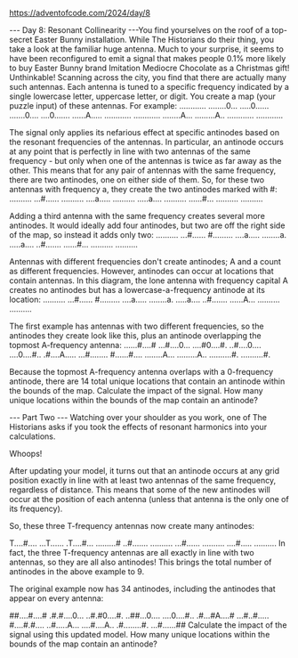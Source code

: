 https://adventofcode.com/2024/day/8

--- Day 8: Resonant Collinearity ---You find yourselves on the roof of a top-secret Easter Bunny installation.
While The Historians do their thing, you take a look at the familiar huge antenna. Much to your surprise, it seems to have been reconfigured to emit a signal that makes people 0.1% more likely to buy Easter Bunny brand Imitation Mediocre Chocolate as a Christmas gift! Unthinkable!
Scanning across the city, you find that there are actually many such antennas. Each antenna is tuned to a specific frequency indicated by a single lowercase letter, uppercase letter, or digit. You create a map (your puzzle input) of these antennas. For example:
............
........0...
.....0......
.......0....
....0.......
......A.....
............
............
........A...
.........A..
............
............

The signal only applies its nefarious effect at specific antinodes based on the resonant frequencies of the antennas. In particular, an antinode occurs at any point that is perfectly in line with two antennas of the same frequency - but only when one of the antennas is twice as far away as the other. This means that for any pair of antennas with the same frequency, there are two antinodes, one on either side of them.
So, for these two antennas with frequency a, they create the two antinodes marked with #:
..........
...#......
..........
....a.....
..........
.....a....
..........
......#...
..........
..........

Adding a third antenna with the same frequency creates several more antinodes. It would ideally add four antinodes, but two are off the right side of the map, so instead it adds only two:
..........
...#......
#.........
....a.....
........a.
.....a....
..#.......
......#...
..........
..........

Antennas with different frequencies don't create antinodes; A and a count as different frequencies. However, antinodes can occur at locations that contain antennas. In this diagram, the lone antenna with frequency capital A creates no antinodes but has a lowercase-a-frequency antinode at its location:
..........
...#......
#.........
....a.....
........a.
.....a....
..#.......
......A...
..........
..........

The first example has antennas with two different frequencies, so the antinodes they create look like this, plus an antinode overlapping the topmost A-frequency antenna:
......#....#
...#....0...
....#0....#.
..#....0....
....0....#..
.#....A.....
...#........
#......#....
........A...
.........A..
..........#.
..........#.

Because the topmost A-frequency antenna overlaps with a 0-frequency antinode, there are 14 total unique locations that contain an antinode within the bounds of the map.
Calculate the impact of the signal. How many unique locations within the bounds of the map contain an antinode?

--- Part Two ---
Watching over your shoulder as you work, one of The Historians asks if you took the effects of resonant harmonics into your calculations.

Whoops!

After updating your model, it turns out that an antinode occurs at any grid position exactly in line with at least two antennas of the same frequency, regardless of distance. This means that some of the new antinodes will occur at the position of each antenna (unless that antenna is the only one of its frequency).

So, these three T-frequency antennas now create many antinodes:

T....#....
...T......
.T....#...
.........#
..#.......
..........
...#......
..........
....#.....
..........
In fact, the three T-frequency antennas are all exactly in line with two antennas, so they are all also antinodes! This brings the total number of antinodes in the above example to 9.

The original example now has 34 antinodes, including the antinodes that appear on every antenna:

##....#....#
.#.#....0...
..#.#0....#.
..##...0....
....0....#..
.#...#A....#
...#..#.....
#....#.#....
..#.....A...
....#....A..
.#........#.
...#......##
Calculate the impact of the signal using this updated model. How many unique locations within the bounds of the map contain an antinode?

